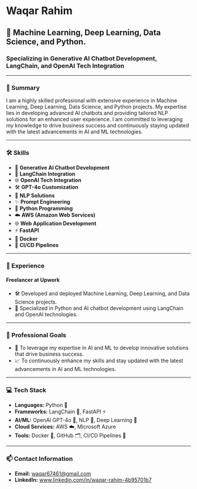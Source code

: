 # Waqar Rahim

## 🧠 Machine Learning, Deep Learning, Data Science, and Python.

### Specializing in Generative AI Chatbot Development, LangChain, and OpenAI Tech Integration

---

### 🌟 Summary

I am a highly skilled professional with extensive experience in Machine Learning, Deep Learning, Data Science, and Python projects. My expertise lies in developing advanced AI chatbots and providing tailored NLP solutions for an enhanced user experience. I am committed to leveraging my knowledge to drive business success and continuously staying updated with the latest advancements in AI and ML technologies.

---

### 🛠️ Skills

- 🤖 **Generative AI Chatbot Development**
- 🔗 **LangChain Integration**
- 🌐 **OpenAI Tech Integration**
- 🛠️ **GPT-4o Customization**
- 🧩 **NLP Solutions**
- ✨ **Prompt Engineering**
- 🐍 **Python Programming**
- ☁️ **AWS (Amazon Web Services)**
- 🌐 **Web Application Development**
- ⚡ **FastAPI**
- 🐳 **Docker**
- 🔄 **CI/CD Pipelines**

---

### 💼 Experience

#### Freelancer at Upwork
- 🛠️ Developed and deployed Machine Learning, Deep Learning, and Data Science projects.
- 🤖 Specialized in Python and AI chatbot development using LangChain and OpenAI technologies.

---

### 🎯 Professional Goals

- 🚀 To leverage my expertise in AI and ML to develop innovative solutions that drive business success.
- 📈 To continuously enhance my skills and stay updated with the latest advancements in AI and ML technologies.

---

### 💻 Tech Stack

- **Languages:** Python 🐍
- **Frameworks:** LangChain 🔗, FastAPI ⚡
- **AI/ML:** OpenAI GPT-4o 🤖, NLP 🧩, Deep Learning 🧠
- **Cloud Services:** AWS ☁️, Microsoft Azure
- **Tools:** Docker 🐳, GitHub 🗂️, CI/CD Pipelines 🔄

---

### 📫 Contact Information

- **Email:** waqar67461@gmail.com
- **LinkedIn:**  www.linkedin.com/in/waqar-rahim-4b95701b7 
